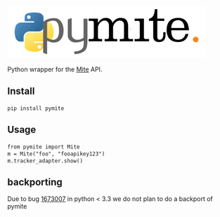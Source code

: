 ![pymite logo](https://raw.githubusercontent.com/damnit/pymite/master/docs/pymite-logo.png)

Python wrapper for the [Mite](https://mite.yo.lk) API.

## Install

    pip install pymite

## Usage

    from pymite import Mite
    m = Mite("foo", "fooapikey123")
    m.tracker_adapter.show()

## backporting ##
Due to bug [1673007](https://bugs.python.org/issue1673007) in python < 3.3 we do
not plan to do a backport of pymite
